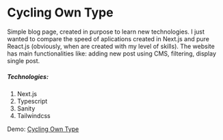 # Cycling Own Type

Simple blog page, created in purpose to learn new technologies. I just wanted to compare the speed of aplications created in Next.js and pure React.js (obviously, when are created with my level of skills). The website has main functionalities like: adding new post using CMS, filtering, display single post.

##### Technologies:

1. Next.js
2. Typescript
3. Sanity
4. Tailwindcss

Demo: [Cycling Own Type](https://cycling-own-type-j8mxsgmkc-mmaciej0.vercel.app/
)
